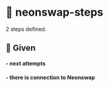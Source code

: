 # 📗 neonswap-steps


2 steps defined.

## 📍 Given

#### - next attempts

#### - there is connection to Neonswap
